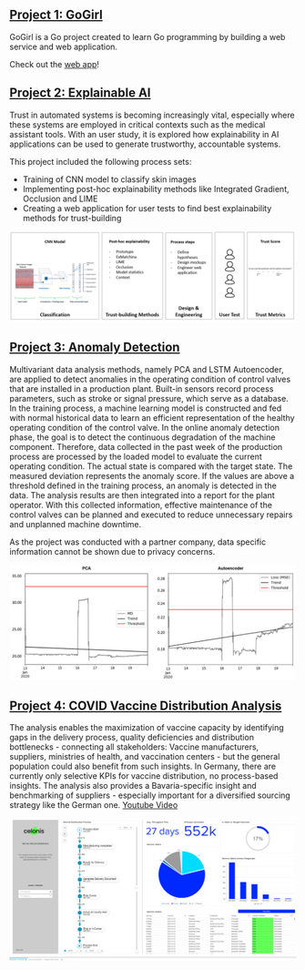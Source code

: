 ## [Project 1: GoGirl]
GoGirl is a Go project created to learn Go programming by building a web service and web application.

Check out the [web app](https://lovelight-e25ed13b0936.herokuapp.com/)!


## [Project 2: Explainable AI]
Trust in automated systems is becoming increasingly vital, especially where these systems are employed in critical contexts such as the medical assistant tools. With an user study, it is explored how explainability in AI applications can be used to generate trustworthy, accountable systems. 

This project included the following process sets:
* Training of CNN model to classify skin images
* Implementing post-hoc explainability methods like Integrated Gradient, Occlusion and LIME
* Creating a web application for user tests to find best explainability methods for trust-building

![](/image/Concept2.PNG)


## [Project 3: Anomaly Detection]
Multivariant data analysis methods, namely PCA and LSTM Autoencoder, are applied to detect anomalies in the operating condition of control valves that are installed in a production plant. Built-in sensors record process parameters, such as stroke or signal pressure, which serve as a database. In the training process, a machine learning model is constructed and fed with normal historical data to learn an efficient representation of the healthy operating condition of the control valve. In the online anomaly detection phase, the goal is to detect the continuous degradation of the machine component. Therefore, data collected in the past week of the production process are processed by the loaded model to evaluate the current operating condition. The actual state is compared with the target state. The measured deviation represents the anomaly score. If the values are above a threshold defined in the training process, an anomaly is detected in the data. The analysis results are then integrated into a report for the plant operator. With this collected information, effective maintenance of the control valves can be planned and executed to reduce unnecessary repairs and unplanned machine downtime.

As the project was conducted with a partner company, data specific information cannot be shown due to privacy concerns. 

![](/image/Test11.PNG)


## [Project 4: COVID Vaccine Distribution Analysis]
The analysis enables the maximization of vaccine capacity by identifying gaps in the delivery process, quality deficiencies and distribution bottlenecks - connecting all stakeholders: Vaccine manufacturers, suppliers, ministries of health, and vaccination centers - but the general population could also benefit from such insights.
In Germany, there are currently only selective KPIs for vaccine distribution, no process-based insights.
The analysis also provides a Bavaria-specific insight and benchmarking of suppliers - especially important for a diversified sourcing strategy like the German one.
[Youtube Video]

![](/image/vaccine.PNG)




[Project 1: GoGirl]: https://github.com/sophiefuu/go_girl
[Project 2: Explainable AI]: https://github.com/sophiefuu/XAI
[Project 3: Anomaly Detection]: https://github.com/sophiefuu/AnomalyDetection
[Project 4: COVID Vaccine Distribution Analysis]: https://tpl-initiative-covid-vaccine-distribution-en-v1.try.celonis.cloud/process-mining/public/c400551b-b1fa-48f2-9e3f-242ad50cb40e/#/frontend/documents/c400551b-b1fa-48f2-9e3f-242ad50cb40e/view
[Youtube Video]: https://www.youtube.com/watch?v=7AYtvRG3gCk
